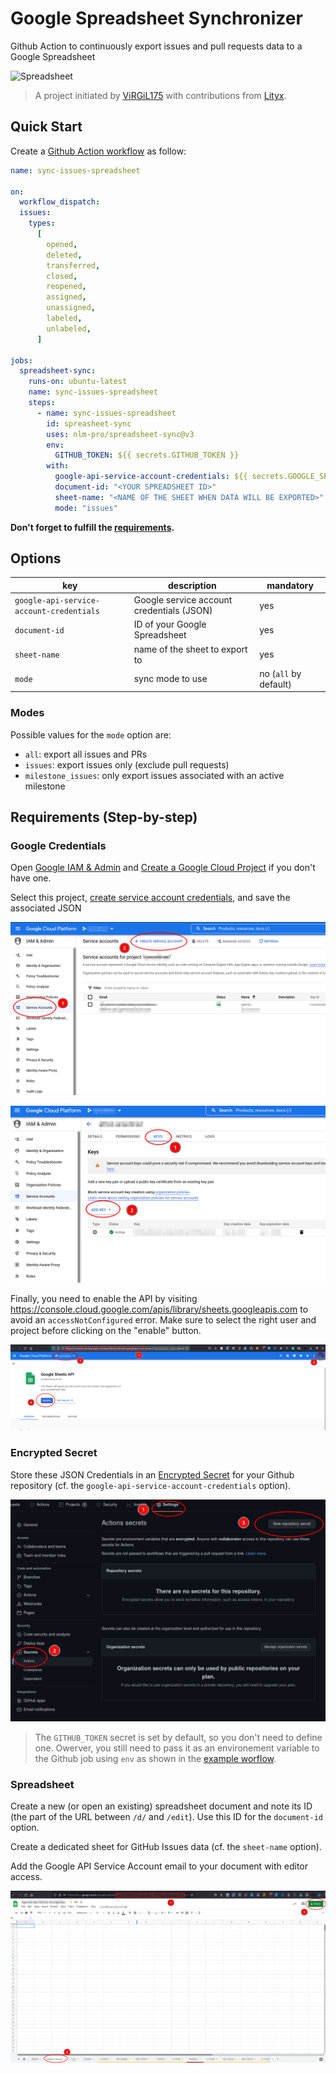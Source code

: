 # Google Spreadsheet Synchronizer

Github Action to continuously export issues and pull requests data to a Google Spreadsheet

![Spreadsheet](https://i.imgur.com/U2t3nmo.png)

> A project initiated by [ViRGiL175](https://github.com/ViRGiL175/github-project-issue-to-sheets) with contributions from [Lityx](https://github.com/Lityx/github-project-issue-to-sheets).

## Quick Start

Create a [Github Action workflow](https://docs.github.com/en/actions/quickstart) as follow:

```yml
name: sync-issues-spreadsheet

on:
  workflow_dispatch:
  issues:
    types:
      [
        opened,
        deleted,
        transferred,
        closed,
        reopened,
        assigned,
        unassigned,
        labeled,
        unlabeled,
      ]

jobs:
  spreadsheet-sync:
    runs-on: ubuntu-latest
    name: sync-issues-spreadsheet
    steps:
      - name: sync-issues-spreadsheet
        id: spreasheet-sync
        uses: nlm-pro/spreadsheet-sync@v3
        env:
          GITHUB_TOKEN: ${{ secrets.GITHUB_TOKEN }}
        with:
          google-api-service-account-credentials: ${{ secrets.GOOGLE_SERVICE_ACCOUNT_DATA }}
          document-id: "<YOUR SPREADSHEET ID>"
          sheet-name: "<NAME OF THE SHEET WHEN DATA WILL BE EXPORTED>"
          mode: "issues"
```

**Don't forget to fulfill the [requirements](#requirements-step-by-step).**

## Options

| key                                      | description                               | mandatory             |
| ---------------------------------------- | ----------------------------------------- | --------------------- |
| `google-api-service-account-credentials` | Google service account credentials (JSON) | yes                   |
| `document-id`                            | ID of your Google Spreadsheet             | yes                   |
| `sheet-name`                             | name of the sheet to export to            | yes                   |
| `mode`                                   | sync mode to use                          | no (`all` by default) |

### Modes

Possible values for the `mode` option are:

- `all`: export all issues and PRs
- `issues`: export issues only (exclude pull requests)
- `milestone_issues`: only export issues associated with an active milestone

## Requirements (Step-by-step)

### Google Credentials

Open [Google IAM & Admin](https://console.cloud.google.com/iam-admin/) and [Create a Google Cloud Project](https://developers.google.com/workspace/guides/create-project) if you don't have one.

Select this project, [create service account credentials](https://developers.google.com/workspace/guides/create-credentials#service-account), and save the associated JSON

![create service account](./docs/google-create-service-account.png)

![create key](./docs/google-create-key.png)

Finally, you need to enable the API by visiting <https://console.cloud.google.com/apis/library/sheets.googleapis.com> to avoid an `accessNotConfigured` error. Make sure to select the right user and project before clicking on the "enable" button.

![enable API](./docs/google-spreadsheet-enable-api.png)

### Encrypted Secret

Store these JSON Credentials in an [Encrypted Secret](https://docs.github.com/en/actions/security-guides/encrypted-secrets#creating-encrypted-secrets-for-a-repository) for your Github repository (cf. the `google-api-service-account-credentials` option).

![Secrets](./docs/gh-repo-actions-secrets.png)

> The `GITHUB_TOKEN` secret is set by default, so you don't need to define one. Owerver, you still need to pass it as an environement variable to the Github job using `env` as shown in the [example worflow](#quick-start).

### Spreadsheet

Create a new (or open an existing) spreadsheet document and note its ID (the part of the URL between `/d/` and `/edit`). Use this ID for the `document-id` option.

Create a dedicated sheet for GitHub Issues data (cf. the `sheet-name` option).

Add the Google API Service Account email to your document with editor access.

![new spreadsheet](./docs/new-spreadsheet.png)
